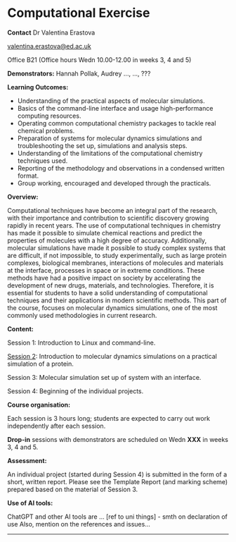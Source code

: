 # Computational Exercise

**Contact** 
Dr Valentina Erastova 

valentina.erastova@ed.ac.uk

Office B21 (Office hours Wedn 10.00-12.00 in weeks 3, 4 and 5)


**Demonstrators:**
Hannah Pollak, 
Audrey ..., 
..., ???
 

**Learning Outcomes:**

-	Understanding of the practical aspects of molecular simulations.
-	Basics of the command-line interface and usage high-performance computing resources.
-	Operating common computational chemistry packages to tackle real chemical problems.
-	Preparation of systems for molecular dynamics simulations and troubleshooting the set up, simulations and analysis steps.
-	Understanding of the limitations of the computational chemistry techniques used.
-	Reporting of the methodology and observations in a condensed written format.
-	Group working, encouraged and developed through the practicals.


**Overview:**

Computational techniques have become an integral part of the research, with their importance and contribution to scientific discovery growing rapidly in recent years. The use of computational techniques in chemistry has made it possible to simulate chemical reactions and predict the properties of molecules with a high degree of accuracy. Additionally, molecular simulations have made it possible to study complex systems that are difficult, if not impossible, to study experimentally, such as large protein complexes, biological membranes, interactions of molecules and materials at the interface, processes in space or in extreme conditions. These methods have had a positive impact on society by accelerating the development of new drugs, materials, and technologies. Therefore, it is essential for students to have a solid understanding of computational techniques and their applications in modern scientific methods. This part of the course, focuses on molecular dynamics simulations, one of the most commonly used methodologies in current research. 


**Content:**

Session 1: Introduction to Linux and command-line.

[Session 2](./test_session2_HTML/Day2_Protein_Sims.html): Introduction to molecular dynamics simulations on a practical simulation of a protein.

Session 3: Molecular simulation set up of system with an interface.

Session 4: Beginning of the individual projects.


**Course organisation:**

Each session is 3 hours long; students are expected to carry out work independently after each session. 

**Drop-in** sessions with demonstrators are scheduled on Wedn **XXX** in weeks 3, 4 and 5.



**Assessment:**

An individual project (started during Session 4) is submitted in the form of a short, written report. 
Please see the Template Report (and marking scheme) prepared based on the material of Session 3.


**Use of AI tools:**

ChatGPT and other AI tools are ... [ref to uni things] - smth on declaration of use
Also, mention on the references and issues...


----
